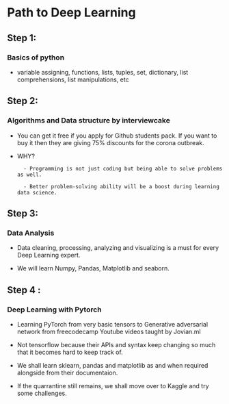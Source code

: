 # Path to Deep Learning

## Step 1:

### Basics of python

- variable assigning, functions, lists, tuples, set, dictionary, list comprehensions, list manipulations, etc

## Step 2:

### Algorithms and Data structure by interviewcake

- You can get it free if you apply for Github students pack. If you want to buy it then they are giving 75% discounts for the corona outbreak.

- WHY?

      	- Programming is not just coding but being able to solve problems as well.

      	- Better problem-solving ability will be a boost during learning data science.

## Step 3:

### Data Analysis

- Data cleaning, processing, analyzing and visualizing is a must for every Deep Learning expert.

- We will learn Numpy, Pandas, Matplotlib and seaborn.

## Step 4 :

### Deep Learning with Pytorch

- Learning PyTorch from very basic tensors to Generative adversarial network from freecodecamp Youtube videos taught by Jovian.ml

- Not tensorflow because their APIs and syntax keep changing so much that it becomes hard to keep track of.
- We shall learn sklearn, pandas and matplotlib as and when required alongside from their documentaion.
- If the quarrantine still remains, we shall move over to Kaggle and try some challenges.
